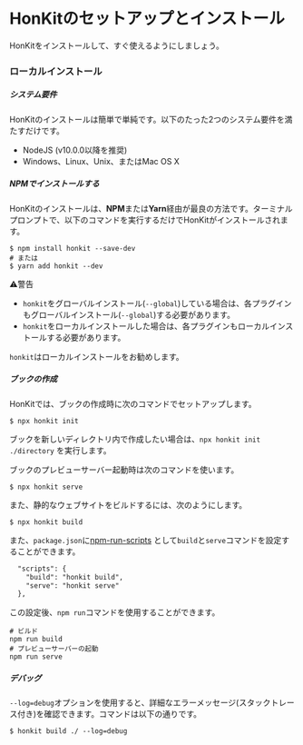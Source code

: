 # HonKitのセットアップとインストール

HonKitをインストールして、すぐ使えるようにしましょう。

### ローカルインストール

##### システム要件

HonKitのインストールは簡単で単純です。以下のたった2つのシステム要件を満たすだけです。

* NodeJS (v10.0.0以降を推奨)
* Windows、Linux、Unix、またはMac OS X

##### NPMでインストールする

HonKitのインストールは、**NPM**または**Yarn**経由が最良の方法です。ターミナルプロンプトで、以下のコマンドを実行するだけでHonKitがインストールされます。

```
$ npm install honkit --save-dev
# または
$ yarn add honkit --dev
```

⚠️警告

- `honkit`をグローバルインストール(`--global`)している場合は、各プラグインもグローバルインストール(`--global`)する必要があります。
- `honkit`をローカルインストールした場合は、各プラグインもローカルインストールする必要があります。

`honkit`はローカルインストールをお勧めします。

##### ブックの作成

HonKitでは、ブックの作成時に次のコマンドでセットアップします。

```
$ npx honkit init
```

ブックを新しいディレクトリ内で作成したい場合は、`npx honkit init ./directory` を実行します。

ブックのプレビューサーバー起動時は次のコマンドを使います。

```
$ npx honkit serve
```

また、静的なウェブサイトをビルドするには、次のようにします。

```
$ npx honkit build
```

また、`package.json`に[npm-run-scripts](https://docs.npmjs.com/cli/run-script) として`build`と`serve`コマンドを設定することができます。

```diff
  "scripts": {
    "build": "honkit build",
    "serve": "honkit serve"
  },
```

この設定後、`npm run`コマンドを使用することができます。

```
# ビルド 
npm run build
# プレビューサーバーの起動
npm run serve
```

##### デバッグ

`--log=debug`オプションを使用すると、詳細なエラーメッセージ(スタックトレース付き)を確認できます。コマンドは以下の通りです。

```
$ honkit build ./ --log=debug
```

